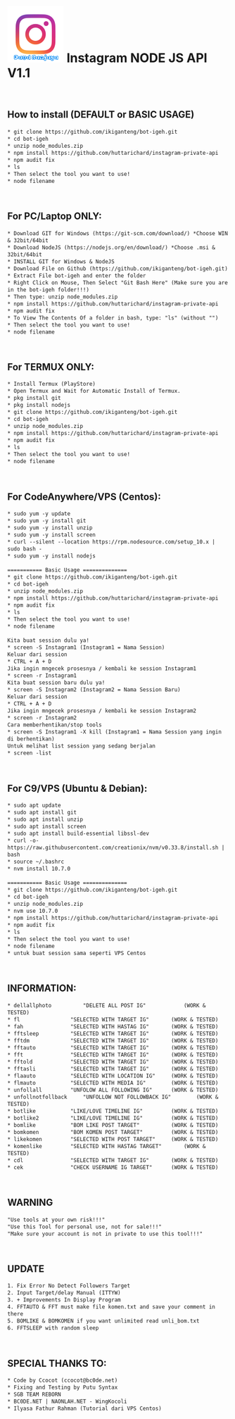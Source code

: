 # ![Image](ig_logo.png) Instagram NODE JS API V1.1
<br/>

## How to install (DEFAULT or BASIC USAGE)
	* git clone https://github.com/ikiganteng/bot-igeh.git
	* cd bot-igeh
	* unzip node_modules.zip
	* npm install https://github.com/huttarichard/instagram-private-api
	* npm audit fix
	* ls
	* Then select the tool you want to use!
	* node filename
<br/>

## For PC/Laptop ONLY:
	* Download GIT for Windows (https://git-scm.com/download/) *Choose WIN & 32bit/64bit
	* Download NodeJS (https://nodejs.org/en/download/) *Choose .msi & 32bit/64bit
	* INSTALL GIT for Windows & NodeJS
	* Download File on Github (https://github.com/ikiganteng/bot-igeh.git)
	* Extract File bot-igeh and enter the folder
	* Right Click on Mouse, Then Select "Git Bash Here" (Make sure you are in the bot-igeh folder!!!)
	* Then type: unzip node_modules.zip
	* npm install https://github.com/huttarichard/instagram-private-api
	* npm audit fix
	* To View The Contents Of a folder in bash, type: "ls" (without "")
	* Then select the tool you want to use!
	* node filename
<br/>

## For TERMUX ONLY:
	* Install Termux (PlayStore)
	* Open Termux and Wait for Automatic Install of Termux.
	* pkg install git
	* pkg install nodejs
	* git clone https://github.com/ikiganteng/bot-igeh.git
	* cd bot-igeh
	* unzip node_modules.zip
	* npm install https://github.com/huttarichard/instagram-private-api
	* npm audit fix
	* ls
	* Then select the tool you want to use!
	* node filename
	
<br/>

## For CodeAnywhere/VPS (Centos):
	* sudo yum -y update
	* sudo yum -y install git
	* sudo yum -y install unzip
	* sudo yum -y install screen
	* curl --silent --location https://rpm.nodesource.com/setup_10.x | sudo bash -
	* sudo yum -y install nodejs

	=========== Basic Usage ==============
	* git clone https://github.com/ikiganteng/bot-igeh.git
	* cd bot-igeh
	* unzip node_modules.zip
	* npm install https://github.com/huttarichard/instagram-private-api
	* npm audit fix
	* ls
	* Then select the tool you want to use!
	* node filename
	
	Kita buat session dulu ya!
	* screen -S Instagram1 (Instagram1 = Nama Session)
	Keluar dari session
	* CTRL + A + D
	Jika ingin mngecek prosesnya / kembali ke session Instagram1
	* screen -r Instagram1
	Kita buat session baru dulu ya!
	* screen -S Instagram2 (Instagram2 = Nama Session Baru)
	Keluar dari session
	* CTRL + A + D
	Jika ingin mngecek prosesnya / kembali ke session Instagram2
	* screen -r Instagram2
	Cara memberhentikan/stop tools
	* screen -S Instagram1 -X kill (Instagram1 = Nama Session yang ingin di berhentikan)
	Untuk melihat list session yang sedang berjalan
	* screen -list
<br/>

## For C9/VPS (Ubuntu & Debian):
	* sudo apt update
	* sudo apt install git
	* sudo apt install unzip
	* sudo apt install screen
	* sudo apt install build-essential libssl-dev
	* curl -o- https://raw.githubusercontent.com/creationix/nvm/v0.33.8/install.sh | bash
	* source ~/.bashrc
	* nvm install 10.7.0

	=========== Basic Usage ==============
	* git clone https://github.com/ikiganteng/bot-igeh.git
	* cd bot-igeh
	* unzip node_modules.zip
	* nvm use 10.7.0
	* npm install https://github.com/huttarichard/instagram-private-api
	* npm audit fix
	* ls
	* Then select the tool you want to use!
	* node filename
	* untuk buat session sama seperti VPS Centos
<br/>

## INFORMATION:
	* dellallphoto			"DELETE ALL POST IG"			(WORK & TESTED)
	* fl				"SELECTED WITH TARGET IG"		(WORK & TESTED)
	* fah				"SELECTED WITH HASTAG IG"		(WORK & TESTED)
	* fftsleep			"SELECTED WITH TARGET IG"		(WORK & TESTED)
	* fftdm				"SELECTED WITH TARGET IG"		(WORK & TESTED)
	* fftauto			"SELECTED WITH TARGET IG"		(WORK & TESTED)
	* fft				"SELECTED WITH TARGET IG"		(WORK & TESTED)
	* fftold			"SELECTED WITH TARGET IG"		(WORK & TESTED)
	* fftasli			"SELECTED WITH TARGET IG"		(WORK & TESTED)
	* flaauto			"SELECTED WITH LOCATION IG"		(WORK & TESTED)
	* flmauto			"SELECTED WITH MEDIA IG"		(WORK & TESTED)
	* unfollall			"UNFOLOW ALL FOLLOWING IG"		(WORK & TESTED)
	* unfollnotfollback		"UNFOLLOW NOT FOLLOWBACK IG"	 	(WORK & TESTED)
	* botlike			"LIKE/LOVE TIMELINE IG"			(WORK & TESTED)
	* botlike2			"LIKE/LOVE TIMELINE IG"			(WORK & TESTED)
	* bomlike			"BOM LIKE POST TARGET"			(WORK & TESTED)
	* bomkomen			"BOM KOMEN POST TARGET"			(WORK & TESTED)
	* likekomen			"SELECTED WITH POST TARGET"		(WORK & TESTED)
	* komenlike			"SELECTED WITH HASTAG TARGET"		(WORK & TESTED)
	* cdl				"SELECTED WITH TARGET IG"		(WORK & TESTED)
	* cek				"CHECK USERNAME IG TARGET"		(WORK & TESTED)


<br/>

## WARNING
	"Use tools at your own risk!!!"
	"Use this Tool for personal use, not for sale!!!"
	"Make sure your account is not in private to use this tool!!!"
<br/>

## UPDATE
    1. Fix Error No Detect Followers Target
    2. Input Target/delay Manual (ITTYW)
    3. + Improvements In Display Program
    4. FFTAUTO & FFT must make file komen.txt and save your comment in there
    5. BOMLIKE & BOMKOMEN if you want unlimited read unli_bom.txt
    6. FFTSLEEP with random sleep 
<br/>

## SPECIAL THANKS TO:
	* Code by Ccocot (ccocot@bc0de.net)
	* Fixing and Testing by Putu Syntax
	* SGB TEAM REBORN
	* BC0DE.NET | NAONLAH.NET - WingKocoli
	* Ilyasa Fathur Rahman (Tutorial dari VPS Centos)

